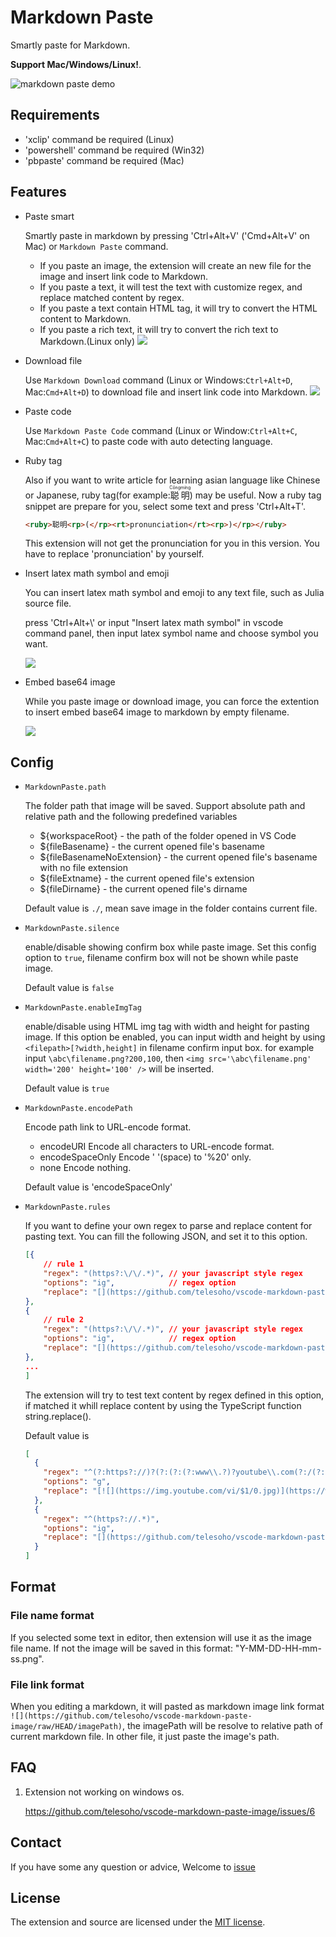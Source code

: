 # Markdown Paste

Smartly paste for Markdown.

**Support Mac/Windows/Linux!**.

![markdown paste demo](https://github.com/telesoho/vscode-markdown-paste-image/raw/HEAD/res/markdown_paste_demo_min.gif)

## Requirements

- 'xclip' command be required (Linux)
- 'powershell' command be required (Win32)
- 'pbpaste' command be required (Mac)

## Features

- Paste smart

  Smartly paste in markdown by pressing 'Ctrl+Alt+V' ('Cmd+Alt+V' on Mac) or `Markdown Paste` command.

  - If you paste an image, the extension will create an new file for the image and insert link code to Markdown.
  - If you paste a text, it will test the text with customize regex, and replace matched content by regex.
  - If you paste a text contain HTML tag, it will try to convert the HTML content to Markdown.
  - If you paste a rich text, it will try to convert the rich text to Markdown.(Linux only)
    ![](https://github.com/telesoho/vscode-markdown-paste-image/raw/HEAD/res/markdown-paste-rich-text-html-table.gif)

- Download file

  Use `Markdown Download` command (Linux or Windows:`Ctrl+Alt+D`, Mac:`Cmd+Alt+D`) to download file and insert link code into Markdown.
  ![](https://github.com/telesoho/vscode-markdown-paste-image/raw/HEAD/res/markdown-paste-download-gif-demo.gif)

- Paste code

  Use `Markdown Paste Code` command (Linux or Window:`Ctrl+Alt+C`, Mac:`Cmd+Alt+C`) to paste code with auto detecting language.

- Ruby tag

  Also if you want to write article for learning asian language like Chinese or Japanese, ruby tag(for example:<ruby>聪明<rp>(</rp><rt>Cōngmíng</rt><rp>)</rp></ruby>) may be useful. Now a ruby tag snippet are prepare for you, select some text and press 'Ctrl+Alt+T'.

  ```HTML
  <ruby>聪明<rp>(</rp><rt>pronunciation</rt><rp>)</rp></ruby>
  ```

  This extension will not get the pronunciation for you in this version. You have to replace 'pronunciation' by yourself.

- Insert latex math symbol and emoji

  You can insert latex math symbol and emoji to any text file, such as Julia source file.

  press 'Ctrl+Alt+\\' or input "Insert latex math symbol" in vscode command panel, then input latex symbol name and choose symbol you want.

  ![](https://github.com/telesoho/vscode-markdown-paste-image/raw/HEAD/res/insert-math-symbol-2018-08-12-18-15-12.png)

- Embed base64 image

  While you paste image or download image, you can force the extention to insert embed base64 image to markdown by empty filename.

  ![](https://github.com/telesoho/vscode-markdown-paste-image/raw/HEAD/res/insert_embed_base64_image.gif)

## Config

- `MarkdownPaste.path`

  The folder path that image will be saved. Support absolute path and relative path and the following predefined variables

  - ${workspaceRoot} - the path of the folder opened in VS Code
  - ${fileBasename} - the current opened file's basename
  - ${fileBasenameNoExtension} - the current opened file's basename with no file extension
  - ${fileExtname} - the current opened file's extension
  - ${fileDirname} - the current opened file's dirname

  Default value is `./`, mean save image in the folder contains current file.

- `MarkdownPaste.silence`

  enable/disable showing confirm box while paste image. Set this config option to `true`, filename confirm box will not be shown while paste image.

  Default value is `false`

- `MarkdownPaste.enableImgTag`

  enable/disable using HTML img tag with width and height for pasting image. If this option be enabled, you can input width and height by using `<filepath>[?width,height]` in filename confirm input box. for example input `\abc\filename.png?200,100`, then `<img src='\abc\filename.png' width='200' height='100' />` will be inserted.

  Default value is `true`

- `MarkdownPaste.encodePath`

  Encode path link to URL-encode format.

  - encodeURI Encode all characters to URL-encode format.
  - encodeSpaceOnly Encode ' '(space) to '%20' only.
  - none Encode nothing.

  Default value is 'encodeSpaceOnly'

- `MarkdownPaste.rules`

  If you want to define your own regex to parse and replace content for pasting text. You can fill the following JSON, and set it to this option.

  ```json
  [{
      // rule 1
      "regex": "(https?:\/\/.*)", // your javascript style regex
      "options": "ig",            // regex option
      "replace": "[](https://github.com/telesoho/vscode-markdown-paste-image/blob/HEAD/$1)"         // replace string
  },
  {
      // rule 2
      "regex": "(https?:\/\/.*)", // your javascript style regex
      "options": "ig",            // regex option
      "replace": "[](https://github.com/telesoho/vscode-markdown-paste-image/blob/HEAD/$1)"         // replace string
  },
  ...
  ]
  ```

  The extension will try to test text content by regex defined in this option, if matched it whill replace content by using the TypeScript function string.replace().

  Default value is

  ```json
  [
    {
      "regex": "^(?:https?://)?(?:(?:(?:www\\.?)?youtube\\.com(?:/(?:(?:watch\\?.*?v=([^&\\s]+).*)|))?))",
      "options": "g",
      "replace": "[![](https://img.youtube.com/vi/$1/0.jpg)](https://www.youtube.com/watch?v=$1)"
    },
    {
      "regex": "^(https?://.*)",
      "options": "ig",
      "replace": "[](https://github.com/telesoho/vscode-markdown-paste-image/blob/HEAD/$1)"
    }
  ]
  ```

## Format

### File name format

If you selected some text in editor, then extension will use it as the image file name.
If not the image will be saved in this format: "Y-MM-DD-HH-mm-ss.png".

### File link format

When you editing a markdown, it will pasted as markdown image link format `![](https://github.com/telesoho/vscode-markdown-paste-image/raw/HEAD/imagePath)`, the imagePath will be resolve to relative path of current markdown file. In other file, it just paste the image's path.

## FAQ

1. Extension not working on windows os.

   https://github.com/telesoho/vscode-markdown-paste-image/issues/6

## Contact

If you have some any question or advice, Welcome to [issue](https://github.com/telesoho/vscode-markdown-paste-image/issues)

## License

The extension and source are licensed under the [MIT license](https://github.com/telesoho/vscode-markdown-paste-image/blob/HEAD/LICENSE.txt).
